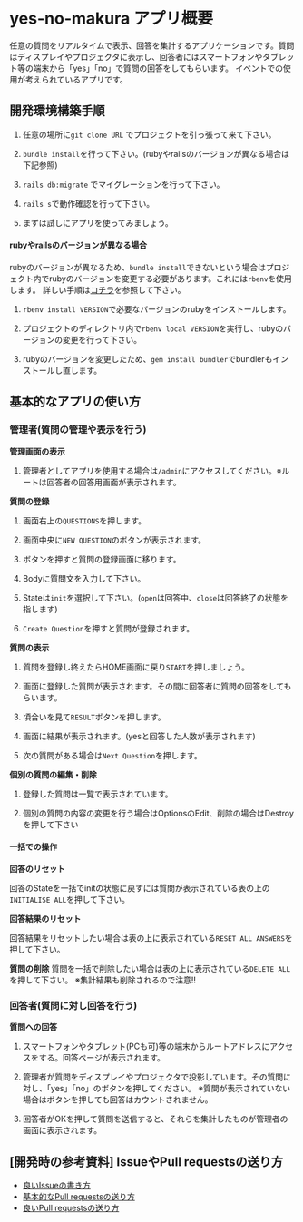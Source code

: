 # yes-no-makura アプリ概要
任意の質問をリアルタイムで表示、回答を集計するアプリケーションです。質問はディスプレイやプロジェクタに表示し、回答者にはスマートフォンやタブレット等の端末から「yes」「no」で質問の回答をしてもらいます。
イベントでの使用が考えられているアプリです。

## 開発環境構築手順
1. 任意の場所に`git clone URL` でプロジェクトを引っ張って来て下さい。

1. `bundle install`を行って下さい。(rubyやrailsのバージョンが異なる場合は下記参照)

1. `rails db:migrate` でマイグレーションを行って下さい。

1. `rails s`で動作確認を行って下さい。

1. まずは試しにアプリを使ってみましょう。

#### rubyやrailsのバージョンが異なる場合

rubyのバージョンが異なるため、`bundle install`できないという場合はプロジェクト内でrubyのバージョンを変更する必要があります。これには`rbenv`を使用します。
詳しい手順は[コチラ](http://vdeep.net/mac-ruby-rubyonrails)を参照して下さい。
1. `rbenv install VERSION`で必要なバージョンのrubyをインストールします。

1. プロジェクトのディレクトリ内で`rbenv local VERSION`を実行し、rubyのバージョンの変更を行って下さい。

1. rubyのバージョンを変更したため、`gem install bundler`でbundlerもインストールし直します。

## 基本的なアプリの使い方
### 管理者(質問の管理や表示を行う)
**管理画面の表示**
1. 管理者としてアプリを使用する場合は`/admin`にアクセスしてください。※ルートは回答者の回答用画面が表示されます。

**質問の登録**
1. 画面右上の`QUESTIONS`を押します。

1. 画面中央に`NEW QUESTION`のボタンが表示されます。

1. ボタンを押すと質問の登録画面に移ります。

1. Bodyに質問文を入力して下さい。

1. Stateは`init`を選択して下さい。(`open`は回答中、`close`は回答終了の状態を指します)

1. `Create Question`を押すと質問が登録されます。

**質問の表示**
1. 質問を登録し終えたらHOME画面に戻り`START`を押しましょう。

1. 画面に登録した質問が表示されます。その間に回答者に質問の回答をしてもらいます。

1. 頃合いを見て`RESULT`ボタンを押します。

1. 画面に結果が表示されます。(yesと回答した人数が表示されます)

1. 次の質問がある場合は`Next Question`を押します。

**個別の質問の編集・削除**
1. 登録した質問は一覧で表示されています。

1. 個別の質問の内容の変更を行う場合はOptionsのEdit、削除の場合はDestroyを押して下さい

#### 一括での操作
**回答のリセット**

回答のStateを一括でinitの状態に戻すには質問が表示されている表の上の`INITIALISE ALL`を押して下さい。

**回答結果のリセット**

回答結果をリセットしたい場合は表の上に表示されている`RESET ALL ANSWERS`を押して下さい。

**質問の削除**
質問を一括で削除したい場合は表の上に表示されている`DELETE ALL`を押して下さい。
※集計結果も削除されるので注意!!

### 回答者(質問に対し回答を行う)
**質問への回答**
1. スマートフォンやタブレット(PCも可)等の端末からルートアドレスにアクセスをする。回答ページが表示されます。

1. 管理者が質問をディスプレイやプロジェクタで投影しています。その質問に対し、「yes」「no」のボタンを押してください。
  ※質問が表示されていない場合はボタンを押しても回答はカウントされません。
1. 回答者がOKを押して質問を送信すると、それらを集計したものが管理者の画面に表示されます。

## [開発時の参考資料] IssueやPull requestsの送り方
- [良いIssueの書き方](http://kuroeveryday.blogspot.jp/2015/08/bug-issues.html)
- [基本的なPull requestsの送り方](http://www.atmarkit.co.jp/ait/articles/1702/27/news022.html)
- [良いPull requestsの送り方](https://yakst.com/ja/posts/1625)
